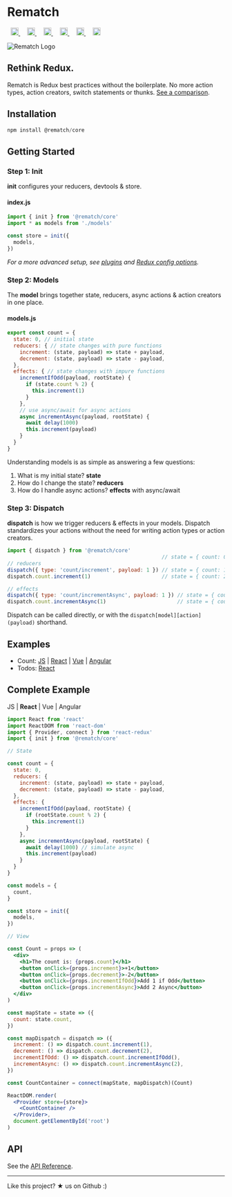 # Rematch

<p>
<a href='https://travis-ci.org/rematch/rematch' style='margin: 0 0.5rem;'>
<img src='https://travis-ci.org/rematch/rematch.svg?branch=master' alt='Build Status' height='18'/>
</a>

<a href='https://coveralls.io/github/rematch/rematch?branch=master' style='margin: 0 0.5rem;'>
<img src='https://coveralls.io/repos/github/rematch/rematch/badge.svg?branch=master' alt='Coverage Status' height='18'/>
</a>

<a href='https://www.codacy.com/app/ShMcK/rematch?utm_source=github.com&amp;utm_medium=referral&amp;utm_content=rematch/rematch&amp;utm_campaign=Badge_Grade' style='margin: 0 0.5rem;'>
  <img src='https://api.codacy.com/project/badge/Grade/04039822aa23402bb985d9b374ac4a39' alt='Codacy Badge' height='18'>
</a>

<a href='https://badge.fury.io/js/%40rematch%2Fcore' style='margin: 0 0.5rem;'>
<img src='https://badge.fury.io/js/%40rematch%2Fcore.svg' alt='npm version' height='18'>
</a>

<a href='https://img.shields.io/badge/size-<18kb-brightgreen.svg?style=flat' style='margin: 0 0.5rem;'>
<img src='https://img.shields.io/badge/size-<18kb-brightgreen.svg?style=flat' alt='file size' height='18'>
</a>

<a href='https://img.shields.io/badge/dependencies-redux-brightgreen.svg?style=flat' style='margin: 0 0.5rem;'>
<img src='https://img.shields.io/badge/dependencies-redux-brightgreen.svg?style=flat' alt='file size' height='18'>
</a>
</p>

<img src="https://raw.githubusercontent.com/rematch/rematch/master/logo.png" alt="Rematch Logo">

## Rethink Redux.

Rematch is Redux best practices without the boilerplate. No more action types, action creators, switch statements or thunks. [See a comparison](./docs/purpose.md).

## Installation

```js
npm install @rematch/core
```

## Getting Started

### Step 1: Init

**init** configures your reducers, devtools & store. 

#### index.js

```js
import { init } from '@rematch/core'
import * as models from './models'

const store = init({
  models,
})
```

*For a more advanced setup, see [plugins](./docs/plugins.md) and [Redux config options](./docs/reduxApi.md).*

### Step 2: Models

The **model** brings together state, reducers, async actions & action creators in one place.

#### models.js
```js
export const count = {
  state: 0, // initial state
  reducers: { // state changes with pure functions
    increment: (state, payload) => state + payload,
    decrement: (state, payload) => state - payload,  
  },
  effects: { // state changes with impure functions
    incrementIfOdd(payload, rootState) {
      if (state.count % 2) {
        this.increment(1)
      }
    },
    // use async/await for async actions
    async incrementAsync(payload, rootState) {
      await delay(1000)
      this.increment(payload)
    }
  }
}
```

Understanding models is as simple as answering a few questions:

1. What is my initial state? **state**
2. How do I change the state? **reducers**
3. How do I handle async actions? **effects** with async/await

### Step 3: Dispatch

**dispatch** is how we trigger reducers & effects in your models. Dispatch standardizes your actions without the need for writing action types or action creators.

```js
import { dispatch } from '@rematch/core'
                                                  // state = { count: 0 }
// reducers
dispatch({ type: 'count/increment', payload: 1 }) // state = { count: 1 }
dispatch.count.increment(1)                       // state = { count: 2 }

// effects
dispatch({ type: 'count/incrementAsync', payload: 1 }) // state = { count: 3 } after delay
dispatch.count.incrementAsync(1)                       // state = { count: 4 } after delay
```

Dispatch can be called directly, or with the `dispatch[model][action](payload)` shorthand.


## Examples

- Count: [JS](https://codepen.io/Sh_McK/pen/BJMmXx?editors=1010) | [React](https://codesandbox.io/s/3kpyz2nnz6) | [Vue](https://codesandbox.io/s/6j1vvnl20k) | [Angular](https://stackblitz.com/edit/rematch-angular-5-count)
- Todos: [React](https://codesandbox.io/s/92mk9n6vww)

## Complete Example

JS | **React** | Vue | Angular

```jsx
import React from 'react'
import ReactDOM from 'react-dom'
import { Provider, connect } from 'react-redux'
import { init } from '@rematch/core'

// State

const count = {
  state: 0,
  reducers: {
    increment: (state, payload) => state + payload,
    decrement: (state, payload) => state - payload,
  },
  effects: {
    incrementIfOdd(payload, rootState) {
      if (rootState.count % 2) {
        this.increment(1)
      }
    },
    async incrementAsync(payload, rootState) {
      await delay(1000) // simulate async
      this.increment(payload)
    }
  }
}

const models = {
  count,
}

const store = init({
  models,
})

// View

const Count = props => (
  <div>
    <h1>The count is: {props.count}</h1>
    <button onClick={props.increment}>+1</button>
    <button onClick={props.decrement}>-2</button>
    <button onClick={props.incrementIfOdd}>Add 1 if Odd</button>
    <button onClick={props.incrementAsync}>Add 2 Async</button>
  </div>
)

const mapState = state => ({
  count: state.count,
})

const mapDispatch = dispatch => ({
  increment: () => dispatch.count.increment(1),
  decrement: () => dispatch.count.decrement(2),
  incrementIfOdd: () => dispatch.count.incrementIfOdd(),
  incrementAsync: () => dispatch.count.incrementAsync(2),
})

const CountContainer = connect(mapState, mapDispatch)(Count)

ReactDOM.render(
  <Provider store={store}>
    <CountContainer />
  </Provider>,
  document.getElementById('root')
)
```


## API

See the [API Reference](./docs/api.md).

---

Like this project? ★ us on Github :)

